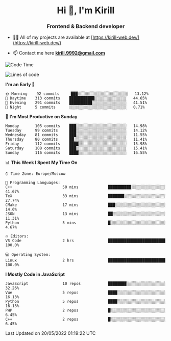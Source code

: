 <h1 align="center">Hi 👋, I'm Kirill</h1>
<h3 align="center">Frontend & Backend developer</h3>

- 👨‍💻 All of my projects are available at [https://kirill-web.dev/](https://kirill-web.dev/)

- 📫 Contact me here **kirill.9992@gmail.com**











<!--START_SECTION:waka-->
![Code Time](http://img.shields.io/badge/Code%20Time-0%20secs-blue)

![Lines of code](https://img.shields.io/badge/From%20Hello%20World%20I%27ve%20Written-477%20Thousand%20lines%20of%20code-blue)

**I'm an Early 🐤** 

```text
🌞 Morning    92 commits     ███░░░░░░░░░░░░░░░░░░░░░░   13.12% 
🌆 Daytime    313 commits    ███████████░░░░░░░░░░░░░░   44.65% 
🌃 Evening    291 commits    ██████████░░░░░░░░░░░░░░░   41.51% 
🌙 Night      5 commits      ░░░░░░░░░░░░░░░░░░░░░░░░░   0.71%

```
📅 **I'm Most Productive on Sunday** 

```text
Monday       105 commits    ███░░░░░░░░░░░░░░░░░░░░░░   14.98% 
Tuesday      99 commits     ███░░░░░░░░░░░░░░░░░░░░░░   14.12% 
Wednesday    81 commits     ███░░░░░░░░░░░░░░░░░░░░░░   11.55% 
Thursday     80 commits     ██░░░░░░░░░░░░░░░░░░░░░░░   11.41% 
Friday       112 commits    ████░░░░░░░░░░░░░░░░░░░░░   15.98% 
Saturday     108 commits    ███░░░░░░░░░░░░░░░░░░░░░░   15.41% 
Sunday       116 commits    ████░░░░░░░░░░░░░░░░░░░░░   16.55%

```


📊 **This Week I Spent My Time On** 

```text
⌚︎ Time Zone: Europe/Moscow

💬 Programming Languages: 
C++                      50 mins             ██████████░░░░░░░░░░░░░░░   41.67% 
TeX                      33 mins             ███████░░░░░░░░░░░░░░░░░░   27.74% 
CMake                    17 mins             ███░░░░░░░░░░░░░░░░░░░░░░   14.6% 
JSON                     13 mins             ██░░░░░░░░░░░░░░░░░░░░░░░   11.31% 
Python                   5 mins              █░░░░░░░░░░░░░░░░░░░░░░░░   4.67%

🔥 Editors: 
VS Code                  2 hrs               █████████████████████████   100.0%

💻 Operating System: 
Linux                    2 hrs               █████████████████████████   100.0%

```

**I Mostly Code in JavaScript** 

```text
JavaScript               10 repos            ████████░░░░░░░░░░░░░░░░░   32.26% 
Vue                      5 repos             ████░░░░░░░░░░░░░░░░░░░░░   16.13% 
Python                   5 repos             ████░░░░░░░░░░░░░░░░░░░░░   16.13% 
PHP                      2 repos             █░░░░░░░░░░░░░░░░░░░░░░░░   6.45% 
C++                      2 repos             █░░░░░░░░░░░░░░░░░░░░░░░░   6.45%

```



 Last Updated on 20/05/2022 01:19:22 UTC
<!--END_SECTION:waka-->
